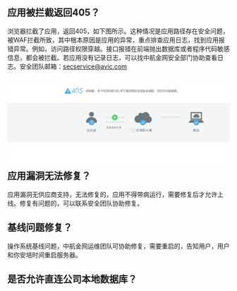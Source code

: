 ## 应用被拦截返回405？

浏览器拦截了应用，返回405，如下图所示。这种情况是应用路径存在安全问题，被WAF拦截所致，其中根本原因是应用的异常，重点排查应用日志，找到应用报错异常。例如，访问路径权限穿越。接口报错在前端抛出数据库或者程序代码敏感信息，都会被拦截。若应用没有记录日志，可以找中航金网安全部门协助查看日志。安全团队邮箱：secservice@avic.com

## ![](/assets/405.png)应用漏洞无法修复？

应用漏洞无供应商支持，无法修复的，应用不得带病运行，需要修复后才允许上线。修复有问题的，可以联系安全团队协助修复。

## 基线问题修复？

操作系统基线问题，中航金网运维团队可协助修复，需要重启的，告知用户，用户和你安培时间重启服务器。

## 是否允许直连公司本地数据库？



